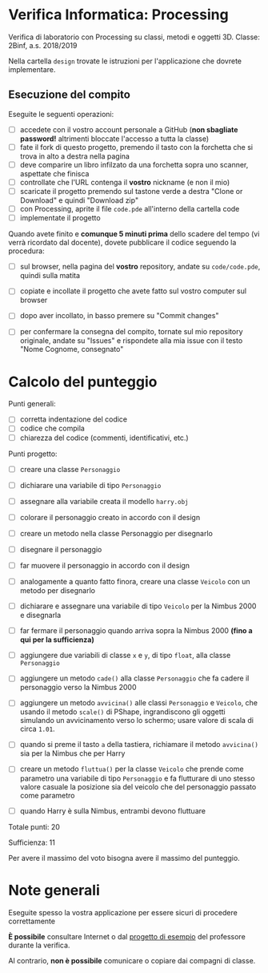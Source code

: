 # Verifica Informatica: Processing
Verifica di laboratorio con Processing su classi, metodi e oggetti 3D.
Classe: 2Binf, a.s. 2018/2019

Nella cartella `design` trovate le istruzioni per l'applicazione che dovrete implementare.

## Esecuzione del compito
Eseguite le seguenti operazioni:

- [ ] accedete con il vostro account personale a GitHub (**non sbagliate password!** altrimenti bloccate l'accesso a tutta la classe)
- [ ] fate il fork di questo progetto, premendo il tasto con la forchetta che si trova in alto a destra nella pagina
- [ ] deve comparire un libro infilzato da una forchetta sopra uno scanner, aspettate che finisca
- [ ] controllate che l'URL contenga il **vostro** nickname (e non il mio)
- [ ] scaricate il progetto premendo sul tastone verde a destra "Clone or Download" e quindi "Download zip"
- [ ] con Processing, aprite il file `code.pde` all'interno della cartella code
- [ ] implementate il progetto

Quando avete finito e **comunque 5 minuti prima** dello scadere del tempo (vi verrà ricordato dal docente), dovete pubblicare il codice seguendo la procedura:
- [ ] sul browser, nella pagina del **vostro** repository, andate su `code/code.pde`, quindi sulla matita
- [ ] copiate e incollate il progetto che avete fatto sul vostro computer sul browser
- [ ] dopo aver incollato, in basso premere su "Commit changes"
- [ ] per confermare la consegna del compito, tornate sul mio repository originale, andate su "Issues" e rispondete alla mia issue con il testo "Nome Cognome, consegnato"


# Calcolo del punteggio
Punti generali:
- [ ] corretta indentazione del codice
- [ ] codice che compila
- [ ] chiarezza del codice (commenti, identificativi, etc.)

Punti progetto:
- [ ] creare una classe `Personaggio`
- [ ] dichiarare una variabile di tipo `Personaggio`
- [ ] assegnare alla variabile creata il modello `harry.obj`
- [ ] colorare il personaggio creato in accordo con il design
- [ ] creare un metodo nella classe Personaggio per disegnarlo
- [ ] disegnare il personaggio
- [ ] far muovere il personaggio in accordo con il design
- [ ] analogamente a quanto fatto finora, creare una classe `Veicolo` con un metodo per disegnarlo
- [ ] dichiarare e assegnare una variabile di tipo `Veicolo` per la Nimbus 2000 e disegnarla
- [ ] far fermare il personaggio quando arriva sopra la Nimbus 2000 __(fino a qui per la sufficienza)__

- [ ] aggiungere due variabili di classe `x` e `y`, di tipo `float`, alla classe `Personaggio`
- [ ] aggiungere un metodo `cade()` alla classe `Personaggio` che fa cadere il personaggio verso la Nimbus 2000
- [ ] aggiungere un metodo `avvicina()` alle classi `Personaggio` e `Veicolo`, che usando il metodo `scale()` di PShape, ingrandiscono gli oggetti simulando un avvicinamento verso lo schermo; usare valore di scala di circa `1.01`.
- [ ] quando si preme il tasto `a` della tastiera, richiamare il metodo `avvicina()` sia per la Nimbus che per Harry
- [ ] creare un metodo `fluttua()` per la classe `Veicolo` che prende come parametro una variabile di tipo `Personaggio` e fa flutturare di uno stesso valore casuale la posizione sia del veicolo che del personaggio passato come parametro
- [ ] quando Harry è sulla Nimbus, entrambi devono fluttuare

Totale punti: 20

Sufficienza: 11

Per avere il massimo del voto bisogna avere il massimo del punteggio.


# Note generali
Eseguite spesso la vostra applicazione per essere sicuri di procedere correttamente

**È possibile** consultare Internet o dal [progetto di esempio](https://github.com/marconicivitavecchia-story/cappuccetto-rosso) del professore durante la verifica.

Al contrario, **non è possibile** comunicare o copiare dai compagni di classe.
